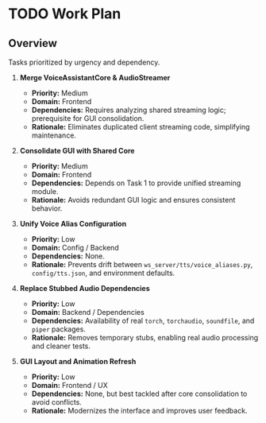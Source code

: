 # TODO Work Plan

## Overview
Tasks prioritized by urgency and dependency.

1. **Merge VoiceAssistantCore & AudioStreamer**  
   - **Priority:** Medium  
   - **Domain:** Frontend  
   - **Dependencies:** Requires analyzing shared streaming logic; prerequisite for GUI consolidation.  
   - **Rationale:** Eliminates duplicated client streaming code, simplifying maintenance.

2. **Consolidate GUI with Shared Core**  
   - **Priority:** Medium  
   - **Domain:** Frontend  
   - **Dependencies:** Depends on Task 1 to provide unified streaming module.  
   - **Rationale:** Avoids redundant GUI logic and ensures consistent behavior.

3. **Unify Voice Alias Configuration**  
   - **Priority:** Low  
   - **Domain:** Config / Backend  
   - **Dependencies:** None.  
   - **Rationale:** Prevents drift between `ws_server/tts/voice_aliases.py`, `config/tts.json`, and environment defaults.

4. **Replace Stubbed Audio Dependencies**  
   - **Priority:** Low  
   - **Domain:** Backend / Dependencies  
   - **Dependencies:** Availability of real `torch`, `torchaudio`, `soundfile`, and `piper` packages.  
   - **Rationale:** Removes temporary stubs, enabling real audio processing and cleaner tests.

5. **GUI Layout and Animation Refresh**  
   - **Priority:** Low  
   - **Domain:** Frontend / UX  
   - **Dependencies:** None, but best tackled after core consolidation to avoid conflicts.  
   - **Rationale:** Modernizes the interface and improves user feedback.

